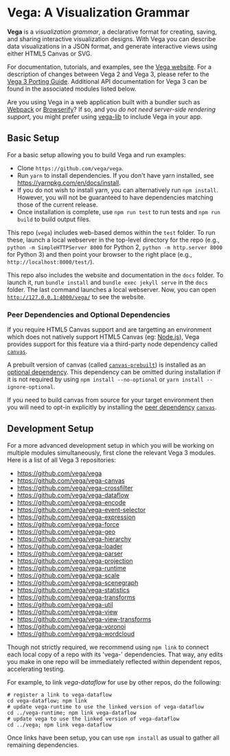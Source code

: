 # Vega: A Visualization Grammar

**Vega** is a *visualization grammar*, a declarative format for creating,
saving, and sharing interactive visualization designs.
With Vega you can describe data visualizations in a JSON format,
and generate interactive views using either HTML5 Canvas or SVG.

For documentation, tutorials, and examples, see the
[Vega website](https://vega.github.io/vega). For a description of changes
between Vega 2 and Vega 3, please refer to the
[Vega 3 Porting Guide](https://vega.github.io/vega/docs/porting-guide/).
Additional API documentation for Vega 3 can be found in the associated
modules listed below.

Are you using Vega in a web application built with a bundler such as
[Webpack](https://webpack.js.org/) or [Browserify](http://browserify.org/)?
If so, and you _do not need server-side rendering support_, you might
prefer using [vega-lib](https://github.com/vega/vega-lib) to include Vega
in your app.

## Basic Setup

For a basic setup allowing you to build Vega and run examples:

- Clone `https://github.com/vega/vega`.
- Run `yarn` to install dependencies. If you don't have yarn installed, see https://yarnpkg.com/en/docs/install.
- If you do not wish to install yarn, you can alternatively run `npm install`. However, you will not be guaranteed to have dependencies matching those of the current release.
- Once installation is complete, use `npm run test` to run tests and `npm run build` to build output files.

This repo (`vega`) includes web-based demos within the `test` folder. To run
these, launch a local webserver in the top-level directory for the repo
(e.g., `python -m SimpleHTTPServer 8000` for Python 2,
`python -m http.server 8000` for Python 3) and then point your browser to
the right place (e.g., `http://localhost:8000/test/`).

This repo also includes the website and documentation in the `docs` folder. To
launch it, run `bundle install` and `bundle exec jekyll serve` in the `docs`
folder. The last command launches a local webserver. Now, you can open
[`http://127.0.0.1:4000/vega/`](http://127.0.0.1:4000/vega/) to see the
website.

### Peer Dependencies and Optional Dependencies

If you require HTML5 Canvas support and are targetting an environment which does not natively support HTML5 Canvas (eg: [Node.js](https://nodejs.org/en/)), Vega provides support for this feature via a third-party node dependency called [`canvas`](https://www.npmjs.com/package/canvas).

A prebuilt version of canvas (called [`canvas-prebuilt`](https://www.npmjs.com/package/canvas-prebuilt)) is installed as an [optional dependency](https://docs.npmjs.com/files/package.json#optionaldependencies). This dependency can be omitted during installation if it is not required by using `npm install --no-optional` or `yarn install --ignore-optional`.

If you need to build canvas from source for your target environment then you will need to opt-in explicitly by installing the [peer dependency](https://docs.npmjs.com/files/package.json#peerdependencies) [`canvas`](https://www.npmjs.com/package/canvas).

## Development Setup

For a more advanced development setup in which you will be working on multiple
modules simultaneously, first clone the relevant Vega 3 modules. Here is a
list of all Vega 3 repositories:

* https://github.com/vega/vega
* https://github.com/vega/vega-canvas
* https://github.com/vega/vega-crossfilter
* https://github.com/vega/vega-dataflow
* https://github.com/vega/vega-encode
* https://github.com/vega/vega-event-selector
* https://github.com/vega/vega-expression
* https://github.com/vega/vega-force
* https://github.com/vega/vega-geo
* https://github.com/vega/vega-hierarchy
* https://github.com/vega/vega-loader
* https://github.com/vega/vega-parser
* https://github.com/vega/vega-projection
* https://github.com/vega/vega-runtime
* https://github.com/vega/vega-scale
* https://github.com/vega/vega-scenegraph
* https://github.com/vega/vega-statistics
* https://github.com/vega/vega-transforms
* https://github.com/vega/vega-util
* https://github.com/vega/vega-view
* https://github.com/vega/vega-view-transforms
* https://github.com/vega/vega-voronoi
* https://github.com/vega/vega-wordcloud

Though not strictly required, we recommend using `npm link` to connect each
local copy of a repo with its 'vega-' dependencies. That way, any edits you
make in one repo will be immediately reflected within dependent repos,
accelerating testing.

For example, to link _vega-dataflow_ for use by other repos, do the following:
```
# register a link to vega-dataflow
cd vega-dataflow; npm link
# update vega-runtime to use the linked version of vega-dataflow
cd ../vega-runtime; npm link vega-dataflow
# update vega to use the linked version of vega-dataflow
cd ../vega; npm link vega-dataflow
```

Once links have been setup, you can use `npm install` as usual to gather all
remaining dependencies.
